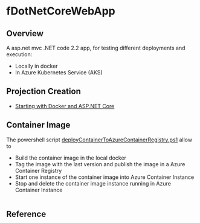 # fDotNetCoreWebApp

## Overview
A asp.net mvc .NET code 2.2 app, for testing different deployments and execution:
- Locally in docker
- In Azure Kubernetes Service (AKS)

## Projection Creation
- [Starting with Docker and ASP.NET Core](https://zubialevich.blogspot.com/2019/04/starting-with-docker-and-aspnet-core.html)


## Container Image
The powershell script [deployContainerToAzureContainerRegistry.ps1](./Scripts/deployContainerToAzureContainerRegistry.ps1) allow to
- Build the container image in the local docker
- Tag the image with the last version and publish the image in a Azure Container Registry
- Start one instance of the container image into Azure Container Instance
- Stop and delete the container image instance running in Azure Container Instance

```powershell
```

## Reference
